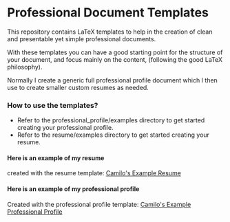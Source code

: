 Professional Document Templates
===============================

This repository contains LaTeX templates to help 
in the creation of clean and presentable yet simple 
professional documents. 

With these templates you can have a good starting 
point for the structure of your document, and focus 
mainly on the content, (following the good LaTeX philosophy).

Normally I create a generic full professional profile document 
which I then use to create smaller custom resumes as needed.

### How to use the templates?
* Refer to the professional_profile/examples directory to get started 
creating your professional profile.
* Refer to the resume/examples directory to get started 
creating your resume.

#### Here is an example of my resume
created with the resume template:
[Camilo's Example Resume](https://camilotejeiro.files.wordpress.com/2015/11/camilo_tejeiro_ee_oct15_resume.pdf)

#### Here is an example of my professional profile
Created with the professional profile template:
[Camilo's Example Professional Profile](https://camilotejeiro.files.wordpress.com/2015/11/camilo_tejeiro_oct15_prof.pdf)
